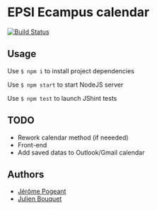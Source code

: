 # EPSI Ecampus calendar

[![Build Status](https://travis-ci.org/Jerome1337/ecampus-calendar.svg?branch=master)](https://travis-ci.org/Jerome1337/ecampus-calendar)

## Usage
Use `$ npm i` to install project dependencies

Use `$ npm start` to start NodeJS server

Use `$ npm test` to launch JShint tests 

## TODO
* Rework calendar method (if neeeded)
* Front-end
* Add saved datas to Outlook/Gmail calendar

## Authors
* [Jérôme Pogeant](https://github.com/Jerome1337)
* [Julien Bouquet](https://github.com/Nobody59)
